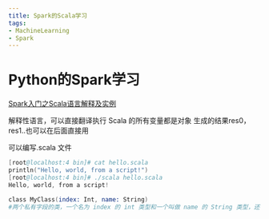 ```yaml
---
title: Spark的Scala学习
tags: 
- MachineLearning
- Spark
---
```

# Python的Spark学习

[Spark入门之Scala语言解释及实例](https://www.ibm.com/developerworks/cn/opensource/os-cn-spark-scala/index.html)

解释性语言，可以直接翻译执行
Scala 的所有变量都是对象
生成的结果res0，res1..也可以在后面直接用

可以编写.scala 文件
```s
[root@localhost:4 bin]# cat hello.scala
println("Hello, world, from a script!")
[root@localhost:4 bin]# ./scala hello.scala
Hello, world, from a script!
```
```s
class MyClass(index: Int, name: String)
#两个私有字段的类，一个名为 index 的 int 类型和一个叫做 name 的 String 类型，还有一个用这些变量作为参数获得初始值的构造函数。
```